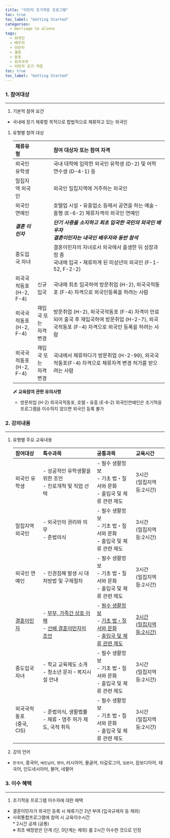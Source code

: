 ```yaml
---
title: "이민자 조기적응 프로그램"
toc: true
toc_label: "Getting Started"
categories:
  - marriage to aliens
tags:
  - 외국인
  - 배우자
  - 이민자
  - 결혼
  - 동포
  - 외국국적
  - 이민자 조기 적응
toc: true
toc_label: "Getting Started"
---
```


### 1. 참여대상
---
1. 기본적 참여 요건
- 국내에 장기 체류할 목적으로 합법적으로 체류하고 있는 외국인  
1. 유형별 참여 대상

    | 체류유형 |  | 참여 대상자 또는 참여 자격 |
    | :--- | :--- | :--- |
    | 외국인 유학생 |  | 국내 대학에 입락한 외국인 유학생 (D-2) 및 어학 연수생 (D-4-1) 등 |
    | 밀집지역 외국인 |  | 외국인 밀집지역에 거주하는 외국인 |
    | 외국인 연예인 |  | 호텔업 시설・유흥업소 등에서 공연을 하는 예술・흥행 (E-6-2) 체류자격의 외국인 연예인 |
    | **_결혼 이민자_** |  | **_단기 사증을 소지하고 최초 입국한 국민의 외국인 배우자_**<br>**_결혼이민자는 내국인 배우자와 동반 참석_** |
    | 중도입국 자녀 |  | 결혼이민자의 자녀로서 외국에서 출생한 뒤 성장과정 중<br> 국내에 입국・체류하게 된 미성년의 외국인 (F-1-52, F-2-2) |
    | 외국국적동포<br>(H-2, F-4) | 신규입국 | 국내에 최초 입국하여 방문취업 (H-2), 외국국적동포 (F-4) 자격으로 외국인등록을 하려는 사람 |
    | 외국국적동포<br>(H-2, F-4) | 재입국 또는 <br>자격변경 | 방문취업 (H-2), 외국국적동포 (F-4) 자격이 만료되어 출국 후 재입국하여 방문취업 (H-2-7), 외국국적동포 (F-4) 자격으로 외국인 등록을 하려는 사람 |
    | 외국국적동포<br>(H-2, F-4) | 재입국 또는 <br>자격변경 | 국내에서 체류하다가 방문취업 (H-2-99), 외국국적동포(F-4) 자격으로 체류자격 변경 허가를 받으려는 사람 |

    **〆 교육참여 관련 유의사항**
    - 방문취업 (H-2) 외국국적동포, 호텔・유흥 (E-6-2) 외국인연예인은 조기적응프로그램을 이수하지 않으면 외국인 등록 불가

### 2. 강의내용
---
1. 유형별 주요 교육내용

    | 참여대상 | 특수과목 | 공통과목 | 교육시간 |
    | :--- | :--- | :--- | :--- |
    | 외국인 유학생 | - 성공적인 유학생활을 위한 조언 <br> - 진로개척 및 직업 선택 | - 필수 생활정보<br>- 기초 법・질서와 문화<br>- 출입국 및 체류 관련 제도 | 3시간<br>(밀집지역 등:2시간) |
    | 밀집지역 외국인 | - 외국인의 권리와 의무 <br> - 준법의식 | - 필수 생활정보<br>- 기초 법・질서와 문화<br>- 출입국 및 체류 관련 제도 | 3시간<br>(밀집지역 등:2시간) |
    | 외국인 연예인 | - 인권침해 발생 시 대처방법 및 구제절차 | - 필수 생활정보<br>- 기초 법・질서와 문화<br>- 출입국 및 체류 관련 제도 | 3시간<br>(밀집지역 등:2시간) |
    | <u>결혼이민자</u> | - <u>부부, 가족간 상호 이해</u><br> - <u>선배 결혼이민자의 조언</u> | - <u>필수 생활정보</u><br>- <u>기초 법・질서와 문화</u><br>- <u>출입국 및 체류 관련 제도</u> | <u>3시간</u><br><u>(밀집지역 등:2시간)</u> |
    | 중도입국자녀 | - 학교 교육제도 소개 <br> - 청소년 문자・복지시설 안내 | - 필수 생활정보<br>- 기초 법・질서와 문화<br>- 출입국 및 체류 관련 제도 | 3시간<br>(밀집지역 등:2시간) |
    | 외국국적동포 <br> (중국, CIS) | - 준법의식, 생활법률 <br> - 체류・영주 허가 제도, 국적 취득 | - 필수 생활정보<br>- 기초 법・질서와 문화<br>- 출입국 및 체류 관련 제도 | 3시간<br>(밀집지역 등:2시간) |

1. 강의 언어
  - `한국어`, 중국어, `베트남어`, `영어`, 러시아어, 몰골어, 타갈로그어, `일본어`, 캄보디아어, 태국어, 인도네시아어, 불어, 네팔어

### 3. 이수 혜택
---
  1. 조기적응 프로그램 이수자에 대한 헤택
  - 결혼이민자가 외국인 등록 시 체류기간 2년 부여 (입국규제자 등 제외)
  - 사회통합프로그램에 참여 시 교육이수시간<br>* 2시간 공제 (공통)<br>
    ※ 최초 배정받은 단계 (단, 0단계는 제외) 를 2시간 이수한 것으로 인정